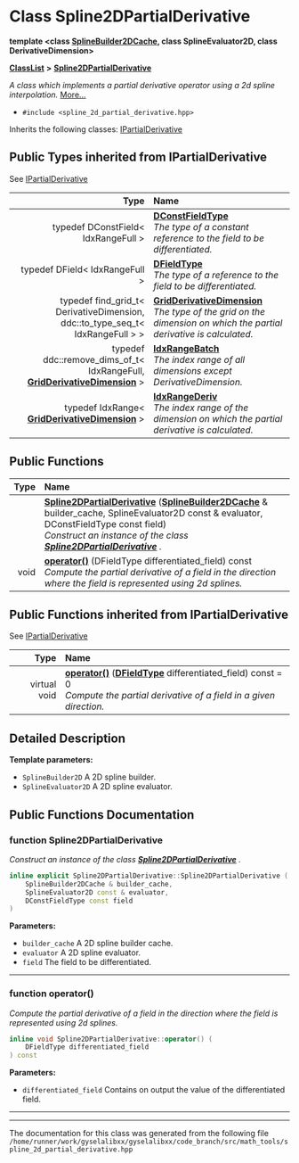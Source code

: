 

# Class Spline2DPartialDerivative

**template &lt;class [**SplineBuilder2DCache**](classSplineBuilder2DCache.md), class SplineEvaluator2D, class DerivativeDimension&gt;**



[**ClassList**](annotated.md) **>** [**Spline2DPartialDerivative**](classSpline2DPartialDerivative.md)



_A class which implements a partial derivative operator using a 2d spline interpolation._ [More...](#detailed-description)

* `#include <spline_2d_partial_derivative.hpp>`



Inherits the following classes: [IPartialDerivative](classIPartialDerivative.md)
















## Public Types inherited from IPartialDerivative

See [IPartialDerivative](classIPartialDerivative.md)

| Type | Name |
| ---: | :--- |
| typedef DConstField&lt; IdxRangeFull &gt; | [**DConstFieldType**](classIPartialDerivative.md#typedef-dconstfieldtype)  <br>_The type of a constant reference to the field to be differentiated._  |
| typedef DField&lt; IdxRangeFull &gt; | [**DFieldType**](classIPartialDerivative.md#typedef-dfieldtype)  <br>_The type of a reference to the field to be differentiated._  |
| typedef find\_grid\_t&lt; DerivativeDimension, ddc::to\_type\_seq\_t&lt; IdxRangeFull &gt; &gt; | [**GridDerivativeDimension**](classIPartialDerivative.md#typedef-gridderivativedimension)  <br>_The type of the grid on the dimension on which the partial derivative is calculated._  |
| typedef ddc::remove\_dims\_of\_t&lt; IdxRangeFull, [**GridDerivativeDimension**](classIPartialDerivative.md#typedef-gridderivativedimension) &gt; | [**IdxRangeBatch**](classIPartialDerivative.md#typedef-idxrangebatch)  <br>_The index range of all dimensions except DerivativeDimension._  |
| typedef IdxRange&lt; [**GridDerivativeDimension**](classIPartialDerivative.md#typedef-gridderivativedimension) &gt; | [**IdxRangeDeriv**](classIPartialDerivative.md#typedef-idxrangederiv)  <br>_The index range of the dimension on which the partial derivative is calculated._  |






































## Public Functions

| Type | Name |
| ---: | :--- |
|   | [**Spline2DPartialDerivative**](#function-spline2dpartialderivative) ([**SplineBuilder2DCache**](classSplineBuilder2DCache.md) & builder\_cache, SplineEvaluator2D const & evaluator, DConstFieldType const field) <br>_Construct an instance of the class_ [_**Spline2DPartialDerivative**_](classSpline2DPartialDerivative.md) _._ |
|  void | [**operator()**](#function-operator) (DFieldType differentiated\_field) const<br>_Compute the partial derivative of a field in the direction where the field is represented using 2d splines._  |


## Public Functions inherited from IPartialDerivative

See [IPartialDerivative](classIPartialDerivative.md)

| Type | Name |
| ---: | :--- |
| virtual void | [**operator()**](classIPartialDerivative.md#function-operator) ([**DFieldType**](classIPartialDerivative.md#typedef-dfieldtype) differentiated\_field) const = 0<br>_Compute the partial derivative of a field in a given direction._  |






















































## Detailed Description




**Template parameters:**


* `SplineBuilder2D` A 2D spline builder. 
* `SplineEvaluator2D` A 2D spline evaluator. 




    
## Public Functions Documentation




### function Spline2DPartialDerivative 

_Construct an instance of the class_ [_**Spline2DPartialDerivative**_](classSpline2DPartialDerivative.md) _._
```C++
inline explicit Spline2DPartialDerivative::Spline2DPartialDerivative (
    SplineBuilder2DCache & builder_cache,
    SplineEvaluator2D const & evaluator,
    DConstFieldType const field
) 
```





**Parameters:**


* `builder_cache` A 2D spline builder cache. 
* `evaluator` A 2D spline evaluator. 
* `field` The field to be differentiated. 




        

<hr>



### function operator() 

_Compute the partial derivative of a field in the direction where the field is represented using 2d splines._ 
```C++
inline void Spline2DPartialDerivative::operator() (
    DFieldType differentiated_field
) const
```





**Parameters:**


* `differentiated_field` Contains on output the value of the differentiated field. 




        

<hr>

------------------------------
The documentation for this class was generated from the following file `/home/runner/work/gyselalibxx/gyselalibxx/code_branch/src/math_tools/spline_2d_partial_derivative.hpp`

